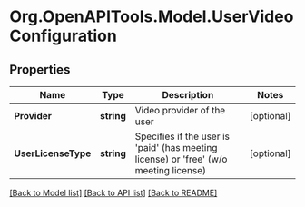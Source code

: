 
# Org.OpenAPITools.Model.UserVideoConfiguration

## Properties

Name | Type | Description | Notes
------------ | ------------- | ------------- | -------------
**Provider** | **string** | Video provider of the user | [optional] 
**UserLicenseType** | **string** | Specifies if the user is &#39;paid&#39; (has meeting license) or &#39;free&#39; (w/o meeting license) | [optional] 

[[Back to Model list]](../README.md#documentation-for-models)
[[Back to API list]](../README.md#documentation-for-api-endpoints)
[[Back to README]](../README.md)

